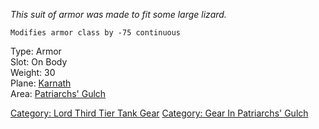 *This suit of armor was made to fit some large lizard.*

`Modifies armor class by -75 continuous`

Type: Armor  
Slot: On Body  
Weight: 30  
Plane: [Karnath](:Category:Karnath.md "wikilink")  
Area: [Patriarchs' Gulch](:Category:Patriarchs'_Gulch.md "wikilink")

[Category: Lord Third Tier Tank
Gear](Category:_Lord_Third_Tier_Tank_Gear "wikilink") [Category: Gear In
Patriarchs' Gulch](Category:_Gear_In_Patriarchs'_Gulch "wikilink")
